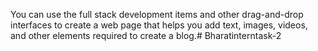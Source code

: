 You can use the full stack development items and other
drag-and-drop interfaces to create a
web page that helps you add text, images,
videos, and other elements required to
create a blog.# Bharatinterntask-2
